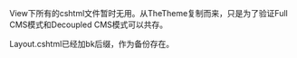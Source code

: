 View下所有的cshtml文件暂时无用。从TheTheme复制而来，只是为了验证Full CMS模式和Decoupled CMS模式可以共存。

Layout.cshtml已经加bk后缀，作为备份存在。